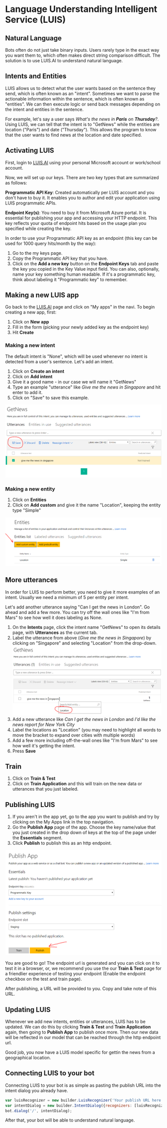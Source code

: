 # Language Understanding Intelligent Service (LUIS)

## Natural Language
Bots often do not just take binary inputs. Users rarely type in the exact way you want them to, which often makes direct string comparison difficult. The solution is to use LUIS.AI to understand natural language.

## Intents and Entities
LUIS allows us to detect what the user wants based on the sentence they send, which is often known as an "intent". Sometimes we want to parse the actionable information within the sentence, which is often known as "entities". We can then execute logic or send back messages depending on the intent and entities in the sentence.

For example, let's say a user says _What's the news in **Paris** on **Thursday**?_. Using LUIS, we can tell that the intent is to "GetNews" while the entities are location ("Paris") and date ("Thursday"). This allows the program to know that the user wants to find news at the location and date specified.

## Activating LUIS
First, login to [LUIS.AI](https://www.luis.ai) using your personal Microsoft account or work/school account. 

Now, we will set up our keys.  There are two key types that are summarized as follows:

**Programmatic API Key**: Created automatically per LUIS account and you don't have to buy it. It enables you to author and edit your application using LUIS programmatic APIs.

**Endpoint Key(s)**: You need to buy it from Microsoft Azure portal. It is essential for publishing your app and accessing your HTTP endpoint. This key reflects your quota of endpoint hits based on the usage plan you specified while creating the key.

In order to use your Programmatic API key as an endpoint (this key can be used for 1000 query hits/month by the way):

1. Go to the my keys page.
2. Copy the Programmatic API key that you have.
3. Click on the **Add a new key** button on the **Endpoint Keys** tab and paste the key you copied in the Key Value input field. You can also, optionally, name your key something human readable.  If it's a programmatic key, think about labeling it "Programmatic key" to remember.

## Making a new LUIS app
Go back to the [LUIS.AI](https://www.luis.ai) page and click on "My apps" in the navi.  To begin creating a new app, first:

1.  Click on **New app**
2.  Fill in the form (picking your newly added key as the endpoint key)
3.  Hit **Create**

### Making a new intent

The default intent is "None", which will be used whenever no intent is detected from a user's sentence.  Let's add an intent.

1.  Click on **Create an intent** 
2.  Click on **Add intent**
3.  Give it a good name - in our case we will name it "GetNews"
4.  Type an example "utterance" like _Give me the news in Singapore_ and hit enter to add it.
5.  Click on "Save" to save this example.

![adding intent](images/adding_intent.png)

### Making a new entity

1.  Click on **Entities**
2.  Click on **Add custom** and give it the name "Location", keeping the entity type "Simple"

![adding entity](images/adding_entity.png)

## More utterances
In order for LUIS to perform better, you need to give it more examples of an intent.  Usually we need a minimum of 5 per entity per intent.

Let's add another utterance saying "Can I get the news in London".  Go ahead and add a few more.  You can try off the wall ones like "I'm from Mars" to see how well it does labeling as None.

1.  On the **Intents** page, click the intent name "GetNews" to open its details page, with **Utterances** as the current tab.
2.  Label the utterance from above (_Give me the news in Singapore_) by clicking on "Singapore" and selecting "Location" from the drop-down.
![labeling utterance](images/labeling_utterance.png)
3.  Add a new utterance like _Can I get the news in London_ and _I'd like the news report for New York City_
4.  Label the locations as "Location" (you may need to highlight all words to move the bracket to expand over cities with multiple words)
5.  Add a few more including off-the-wall ones like "I'm from Mars" to see how well it's getting the intent.
6.  Press **Save**

## Train

1.  Click on **Train & Test**
2.  Click on **Train Application** and this will train on the new data or utterances that you just labeled.

## Publishing LUIS

1. If you aren't in the app yet, go to the app you want to publish and try by clicking on the My Apps link in the top navigation.
5. Go the **Publish App** page of the app. Choose the key name/value that you just created in the drop down of keys at the top of the page under the **Essentials** segment.
6. Click **Publish** to publish this as an http endpoint.

![publishing as endpoint](images/publishing.png)

You are good to go!  The endpoint url is generated and you can click on it to test it in a browser, or, we recommend you use the our **Train & Test** page for a friendlier experience of testing your endpoint (Enable the endpoint checkbox on the test and train page).

After publishing, a URL will be provided to you. Copy and take note of this URL.

## Updating LUIS

Whenever we add new intents, entities or utterances, LUIS has to be updated. We can do this by clicking **Train & Test** and **Train Application** again, then going to **Publish App** to publish once more.  Then our new data will be reflected in our model that can be reached through the http endpoint url.

Good job, you now have a LUIS model specific for gettin the news from a geographical location.

## Connecting LUIS to your bot
Connecting LUIS to your bot is as simple as pasting the publish URL into the intent dialog you already have.

```js
var luisRecognizer = new builder.LuisRecognizer('Your publish URL here');
var intentDialog = new builder.IntentDialog({recognizers: [luisRecognizer]});
bot.dialog('/', intentDialog);
```

After that, your bot will be able to understand natural language.

